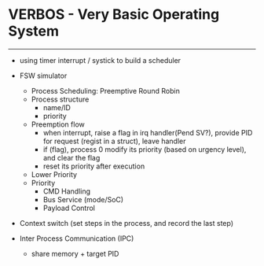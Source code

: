 # VERBOS - Very Basic Operating System
---

- using timer interrupt / systick to build a scheduler

- FSW simulator
    - Process Scheduling: Preemptive Round Robin
    - Process structure
        - name/ID
        - priority
    - Preemption flow
        - when interrupt, raise a flag in irq handler(Pend SV?), provide PID for request (regist in a struct), leave handler
        - if (flag), process 0 modify its priority (based on urgency level), and clear the flag
        - reset its priority after execution
    - Lower Priority
    - Priority
        - CMD Handling
        - Bus Service (mode/SoC)
        - Payload Control

- Context switch (set steps in the process, and record the last step)

- Inter Process Communication (IPC)
    - share memory + target PID
